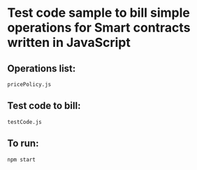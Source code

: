 # Test code sample to bill simple operations for Smart contracts written in JavaScript

## Operations list:
```
pricePolicy.js
```

## Test code to bill:
```
testCode.js
```

## To run:
```
npm start
```